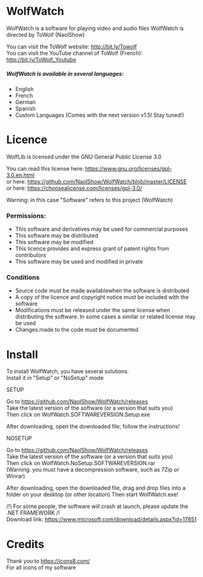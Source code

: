 # WolfWatch                                                                                      
                                                                                     
WolfWatch is a software for playing video and audio files
WolfWatch is directed by ToWolf (NaolShow)                                              
                                                                                                                                    
You can visit the ToWolf website: http://bit.ly/Towolf                                                     
You can visit the YouTube channel of ToWolf (French): http://bit.ly/ToWolf_Youtube                                                         
##### WolfWatch is available in several languages:
- English
- French
- German
- Spanish
- Custom Languages (Comes with the next version v1.5! Stay tuned!)
       
# Licence                                         
                                         
WolfLib is licensed under the GNU General Public License 3.0                                         
                                         
You can read this license here: https://www.gnu.org/licenses/gpl-3.0.en.html                                         
or here: https://github.com/NaolShow/WolfWatch/blob/master/LICENSE                                         
or here: https://choosealicense.com/licenses/gpl-3.0/                                         
         
Warning: in this case "Software" refers to this project (WolfWatch)
         
### Permissions:                                                                                  
- This software and derivatives may be used for commercial purposes                                         
- This software may be distributed                                                                                  
- This software may be modified                                         
- This licence provides and express grant of patent rights from contributors                                         
- This software may be used and modified in private                                         
                                         
### Conditions                                         
- Source code must be made availablewhen the software is distributed                                         
- A copy of the licence and copyright notice must be included with the software                                         
- Modifications must be released under the same license when distributing the software. In some cases a similar or related license may be used                                         
- Changes made to the code must be documented                                         
      
# Install                                                                                                                              
                                                                                                                                        
To install WolfWatch, you have several solutions.                                      
Install it in "Setup" or "NoSetup" mode                                      
                                      
SETUP                                      
                                      
Go to https://github.com/NaolShow/WolfWatch/releases                                      
Take the latest version of the software (or a version that suits you)                                      
Then click on WolfWatch.SOFTWAREVERSION.Setup.exe                                      
                                      
After downloading, open the downloaded file, follow the instructions!                                      
                                      
NOSETUP                                      
                                      
Go to https://github.com/NaolShow/WolfWatch/releases                                      
Take the latest version of the software (or a version that suits you)                                      
Then click on WolfWatch.NoSetup.SOFTWAREVERSION.rar                                      
(Warning: you must have a decompression software, such as 7Zip or Winrar)                                      
                                      
After downloading, open the downloaded file, drag and drop files into a folder on your desktop (or other location)
Then start WolfWatch.exe!                                      

/!\ For some people, the software will crash at launch, please update the .NET FRAMEWORK /!\
Download link: https://www.microsoft.com/download/details.aspx?id=17851
                                                                          
# Credits                                                                                                                  
                                                                                                                  
Thank you to https://icons8.com/                                                         
For all icons of my software                                                         
